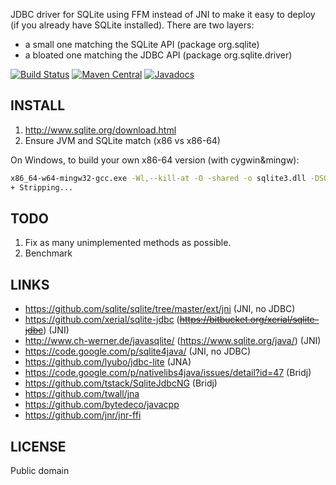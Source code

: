 JDBC driver for SQLite using FFM instead of JNI to make it easy to deploy
(if you already have SQLite installed).
There are two layers:
 - a small one matching the SQLite API (package org.sqlite)
 - a bloated one matching the JDBC API (package org.sqlite.driver)

[![Build Status](https://github.com/gwenn/sqlite-jna/workflows/CI/badge.svg)](https://github.com/gwenn/sqlite-jna/actions)
[![Maven Central](https://img.shields.io/maven-central/v/com.github.gwenn/sqlite-jna.svg?label=Maven%20Central)](https://search.maven.org/search?q=g:%22com.github.gwenn%22%20AND%20a:%22sqlite-jna%22)
[![Javadocs](https://www.javadoc.io/badge/com.github.gwenn/sqlite-jna.svg)](https://www.javadoc.io/doc/com.github.gwenn/sqlite-jna)

INSTALL
-------
1. http://www.sqlite.org/download.html
2. Ensure JVM and SQLite match (x86 vs x86-64)

On Windows, to build your own x86-64 version (with cygwin&mingw):
```sh
x86_64-w64-mingw32-gcc.exe -Wl,--kill-at -O -shared -o sqlite3.dll -DSQLITE_ENABLE_COLUMN_METADATA -DSQLITE_ENABLE_FTS4 -DSQLITE_ENABLE_STAT3 -DSQLITE_THREADSAFE=1 -DSQLITE_DEFAULT_FOREIGN_KEYS=1 sqlite3.c
+ Stripping...
```

TODO
----
1. Fix as many unimplemented methods as possible.
2. Benchmark

LINKS
-----
* https://github.com/sqlite/sqlite/tree/master/ext/jni (JNI, no JDBC)
* https://github.com/xerial/sqlite-jdbc (~~https://bitbucket.org/xerial/sqlite-jdbc~~) (JNI)
* http://www.ch-werner.de/javasqlite/ (https://www.sqlite.org/java/) (JNI)
* https://code.google.com/p/sqlite4java/ (JNI, no JDBC)
* https://github.com/lyubo/jdbc-lite (JNA)
* https://code.google.com/p/nativelibs4java/issues/detail?id=47 (Bridj)
* https://github.com/tstack/SqliteJdbcNG (Bridj)
* https://github.com/twall/jna
* https://github.com/bytedeco/javacpp
* https://github.com/jnr/jnr-ffi

LICENSE
-------
Public domain
